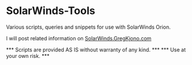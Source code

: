 # SolarWinds-Tools
Various scripts, queries and snippets for use with SolarWinds Orion.

I will post related information on [SolarWinds.GregKjono.com](https://solarwinds.gregkjono.com/)

*** Scripts are provided AS IS without warranty of any kind. ***
*** Use at your own risk. ***